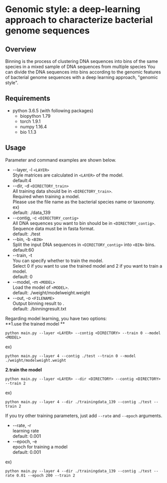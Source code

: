 # Genomic style: a deep-learning approach to characterize bacterial genome sequences
## Overview
Binning is the process of clustering DNA sequences into bins of the same species in a mixed sample of DNA sequences from multiple species
You can divide the DNA sequences into bins according to the genomic features of bacterial genome sequences with a deep learning approach, "genomic style".

## Requirements
* python 3.6.5 (with following packages)
  * biopython 1.79
  * torch 1.9.1
  * numpy 1.16.4
  * bio 1.1.3

## Usage
Parameter and command examples are shown below.  

* --layer, -l `<LAYER>`  
Style matrices are calculated in `<LAYER>` of the model.  
default:4  
* --dir, -d `<DIRECTORY_train>`  
All training data should be in `<DIRECTORY_train>`.  
Required when training a model.  
Please use the file name as the bacterial species name or taxonomy.  
ex)  
default: ./data_139  
* --contig, -c `<DIRECTORY_contig>`  
All DNA sequences you want to bin should be in `<DIRECTORY_contig>`.  
Sequence data must be in fasta format.  
default: ./test
* --bin, -b `<BIN>`  
Split the input DNA sequences in `<DIRECTORY_contig>` into `<BIN>` bins.  
default:60 
* --train, -t  
You can specify whether to train the model.  
Select 0 if you want to use the trained model and 2 if you want to train a model.  
default: 0  
* --model, -m `<MODEL>`  
Load the model of `<MODEL>`.  
default: ./weight/modelweight.weight  
* --out, -o `<FILENAME>`  
Output binning result to <FILENAME>.  
default: ./binningresult.txt  

Regarding model learning, you have two options:  
**1.use the trained model ** 
```
python main.py --layer <LAYER> --contig <DIRECTORY> --train 0 --model <MODEL>
```  
ex)
```
python main.py --layer 4 --contig ./test --train 0 --model ./weight/modelweight.weight
```

**2.train the model**
```
python main.py --layer <LAYER> --dir <DIRECTORY> --contig <DIRECTORY> --train 2
```
ex)
```
python main.py --layer 4 --dir ./trainingdata_139 --contig ./test --train 2
```

If you try other training parameters, just add `--rate` and `--epoch` arguments.

* --rate, -r  
learning rate  
default: 0.001  
* --epoch, -e  
epoch for training a model    
default: 0.001  

ex)
```
python main.py --layer 4 --dir ./trainingdata_139 --contig ./test --rate 0.01 --epoch 200 --train 2
```
